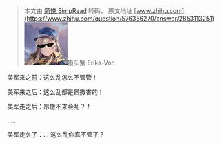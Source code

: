 > 本文由 [简悦 SimpRead](http://ksria.com/simpread/) 转码， 原文地址 [www.zhihu.com](https://www.zhihu.com/question/576356270/answer/2853113251) ![82872cf7b8663de035d85b08c5882e9d_MD5](../assets/82872cf7b8663de035d85b08c5882e9d_MD5.jpg)猎头蟹 Erika-Von​

美军来之前：这么乱怎么不管管！

美军来之后：这么乱都是昂撒害的！

美军走之后：昂撒不来会乱？！

……

美军走久了：… 这么乱你真不管了？